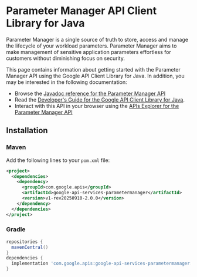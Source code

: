# Parameter Manager API Client Library for Java

Parameter Manager is a single source of truth to store, access and manage the lifecycle of your workload parameters. Parameter Manager aims to make management of sensitive application parameters effortless for customers without diminishing focus on security.

This page contains information about getting started with the Parameter Manager API
using the Google API Client Library for Java. In addition, you may be interested
in the following documentation:

* Browse the [Javadoc reference for the Parameter Manager API][javadoc]
* Read the [Developer's Guide for the Google API Client Library for Java][google-api-client].
* Interact with this API in your browser using the [APIs Explorer for the Parameter Manager API][api-explorer]

## Installation

### Maven

Add the following lines to your `pom.xml` file:

```xml
<project>
  <dependencies>
    <dependency>
      <groupId>com.google.apis</groupId>
      <artifactId>google-api-services-parametermanager</artifactId>
      <version>v1-rev20250910-2.0.0</version>
    </dependency>
  </dependencies>
</project>
```

### Gradle

```gradle
repositories {
  mavenCentral()
}
dependencies {
  implementation 'com.google.apis:google-api-services-parametermanager:v1-rev20250910-2.0.0'
}
```

[javadoc]: https://googleapis.dev/java/google-api-services-parametermanager/latest/index.html
[google-api-client]: https://github.com/googleapis/google-api-java-client/
[api-explorer]: https://developers.google.com/apis-explorer/#p/parametermanager/v1/
